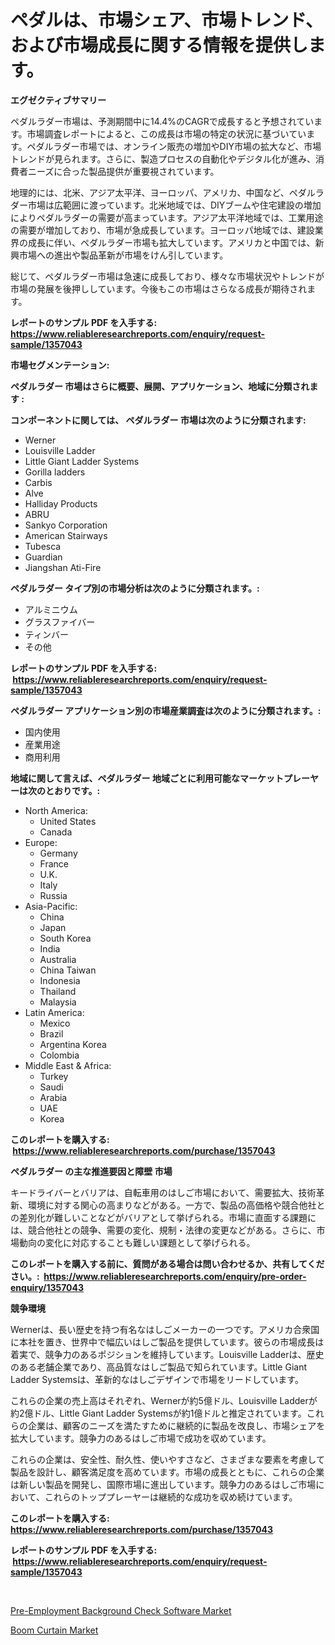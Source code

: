<p><h1>ペダルは、市場シェア、市場トレンド、および市場成長に関する情報を提供します。</h1></p><p><strong>エグゼクティブサマリー</strong></p>
<p><p>ペダルラダー市場は、予測期間中に14.4%のCAGRで成長すると予想されています。市場調査レポートによると、この成長は市場の特定の状況に基づいています。ペダルラダー市場では、オンライン販売の増加やDIY市場の拡大など、市場トレンドが見られます。さらに、製造プロセスの自動化やデジタル化が進み、消費者ニーズに合った製品提供が重要視されています。</p><p>地理的には、北米、アジア太平洋、ヨーロッパ、アメリカ、中国など、ペダルラダー市場は広範囲に渡っています。北米地域では、DIYブームや住宅建設の増加によりペダルラダーの需要が高まっています。アジア太平洋地域では、工業用途の需要が増加しており、市場が急成長しています。ヨーロッパ地域では、建設業界の成長に伴い、ペダルラダー市場も拡大しています。アメリカと中国では、新興市場への進出や製品革新が市場をけん引しています。</p><p>総じて、ペダルラダー市場は急速に成長しており、様々な市場状況やトレンドが市場の発展を後押ししています。今後もこの市場はさらなる成長が期待されます。</p></p>
<p><strong>レポートのサンプル PDF を入手する: <a href="https://www.reliableresearchreports.com/enquiry/request-sample/1357043">https://www.reliableresearchreports.com/enquiry/request-sample/1357043</a></strong></p>
<p><strong>市場セグメンテーション:</strong></p>
<p><strong> ペダルラダー 市場はさらに概要、展開、アプリケーション、地域に分類されます :</strong></p>
<p><strong>コンポーネントに関しては、 ペダルラダー 市場は次のように分類されます: &nbsp;</strong></p>
<p><ul><li>Werner</li><li>Louisville Ladder</li><li>Little Giant Ladder Systems</li><li>Gorilla ladders</li><li>Carbis</li><li>Alve</li><li>Halliday Products</li><li>ABRU</li><li>Sankyo Corporation</li><li>American Stairways</li><li>Tubesca</li><li>Guardian</li><li>Jiangshan Ati-Fire</li></ul></p>
<p><strong> ペダルラダー タイプ別の市場分析は次のように分類されます。:</strong></p>
<p><ul><li>アルミニウム</li><li>グラスファイバー</li><li>ティンバー</li><li>その他</li></ul></p>
<p><strong>レポートのサンプル PDF を入手する: &nbsp;<a href="https://www.reliableresearchreports.com/enquiry/request-sample/1357043">https://www.reliableresearchreports.com/enquiry/request-sample/1357043</a></strong></p>
<p><strong> ペダルラダー アプリケーション別の市場産業調査は次のように分類されます。:</strong></p>
<p><ul><li>国内使用</li><li>産業用途</li><li>商用利用</li></ul></p>
<p><strong>地域に関して言えば、ペダルラダー 地域ごとに利用可能なマーケットプレーヤーは次のとおりです。:</strong></p>
<p><ul>
    <li>
        North America:
        <ul>
            <li>United States</li>
            <li>Canada</li>
        </ul>
    </li>
    <li>
        Europe:
        <ul>
            <li>Germany</li>
            <li>France</li>
            <li>U.K.</li>
            <li>Italy</li>
            <li>Russia</li>
        </ul>
    </li>
    <li>
        Asia-Pacific:
        <ul>
            <li>China</li>
            <li>Japan</li>
            <li>South Korea</li>
            <li>India</li>
            <li>Australia</li>
            <li>China Taiwan</li>
            <li>Indonesia</li>
            <li>Thailand</li>
            <li>Malaysia</li>
        </ul>
    </li>
    <li>
        Latin America:
        <ul>
            <li>Mexico</li>
            <li>Brazil</li>
            <li>Argentina Korea</li>
            <li>Colombia</li>
        </ul>
    </li>
    <li>
        Middle East & Africa:
        <ul>
            <li>Turkey</li>
            <li>Saudi</li>
            <li>Arabia</li>
            <li>UAE</li>
            <li>Korea</li>
        </ul>
    </li>
    </ul></p>
<p><strong>このレポートを購入する: &nbsp;<a href="https://www.reliableresearchreports.com/purchase/1357043">https://www.reliableresearchreports.com/purchase/1357043</a></strong></p>
<p><strong>ペダルラダー の主な推進要因と障壁 市場</strong></p>
<p><p>キードライバーとバリアは、自転車用のはしご市場において、需要拡大、技術革新、環境に対する関心の高まりなどがある。一方で、製品の高価格や競合他社との差別化が難しいことなどがバリアとして挙げられる。市場に直面する課題には、競合他社との競争、需要の変化、規制・法律の変更などがある。さらに、市場動向の変化に対応することも難しい課題として挙げられる。</p></p>
<p><strong>このレポートを購入する前に、質問がある場合は問い合わせるか、共有してください。:&nbsp; <a href="https://www.reliableresearchreports.com/enquiry/pre-order-enquiry/1357043">https://www.reliableresearchreports.com/enquiry/pre-order-enquiry/1357043</a></strong></p>
<p><strong>競争環境</strong></p>
<p><p>Wernerは、長い歴史を持つ有名なはしごメーカーの一つです。アメリカ合衆国に本社を置き、世界中で幅広いはしご製品を提供しています。彼らの市場成長は着実で、競争力のあるポジションを維持しています。Louisville Ladderは、歴史のある老舗企業であり、高品質なはしご製品で知られています。Little Giant Ladder Systemsは、革新的なはしごデザインで市場をリードしています。</p><p>これらの企業の売上高はそれぞれ、Wernerが約5億ドル、Louisville Ladderが約2億ドル、Little Giant Ladder Systemsが約1億ドルと推定されています。これらの企業は、顧客のニーズを満たすために継続的に製品を改良し、市場シェアを拡大しています。競争力のあるはしご市場で成功を収めています。</p><p>これらの企業は、安全性、耐久性、使いやすさなど、さまざまな要素を考慮して製品を設計し、顧客満足度を高めています。市場の成長とともに、これらの企業は新しい製品を開発し、国際市場に進出しています。競争力のあるはしご市場において、これらのトッププレーヤーは継続的な成功を収め続けています。</p></p>
<p><strong>このレポートを購入する: &nbsp; <a href="https://www.reliableresearchreports.com/purchase/1357043">https://www.reliableresearchreports.com/purchase/1357043</a></strong></p>
<p><strong>レポートのサンプル PDF を入手する: &nbsp;<a href="https://www.reliableresearchreports.com/enquiry/request-sample/1357043">https://www.reliableresearchreports.com/enquiry/request-sample/1357043</a></strong><strong></strong></p>
<p>&nbsp;</p>
<p><p><a href="https://picayune-night-cbd.notion.site/Pre-Employment-Background-Check-Software-Market-Size-Market-Share-and-Global-Market-Analysis-Report-09be100dd6d84f50ac54fe6e39284fd9">Pre-Employment Background Check Software Market</a></p><p><a href="https://github.com/Hazelklievgspy6vdcsmu106w/Market-Research-Report-List-1/blob/main/boom-curtain-market.md">Boom Curtain Market</a></p></p>